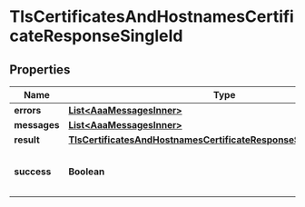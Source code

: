 

# TlsCertificatesAndHostnamesCertificateResponseSingleId


## Properties

| Name | Type | Description | Notes |
|------------ | ------------- | ------------- | -------------|
|**errors** | [**List&lt;AaaMessagesInner&gt;**](AaaMessagesInner.md) |  |  |
|**messages** | [**List&lt;AaaMessagesInner&gt;**](AaaMessagesInner.md) |  |  |
|**result** | [**TlsCertificatesAndHostnamesCertificateResponseSingleIdAllOfResult**](TlsCertificatesAndHostnamesCertificateResponseSingleIdAllOfResult.md) |  |  |
|**success** | **Boolean** | Whether the API call was successful |  |



